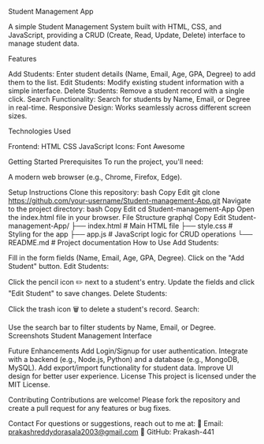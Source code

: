 Student Management App

A simple Student Management System built with HTML, CSS, and JavaScript, providing a CRUD (Create, Read, Update, Delete) interface to manage student data.

Features

Add Students: Enter student details (Name, Email, Age, GPA, Degree) to add them to the list.
Edit Students: Modify existing student information with a simple interface.
Delete Students: Remove a student record with a single click.
Search Functionality: Search for students by Name, Email, or Degree in real-time.
Responsive Design: Works seamlessly across different screen sizes.

Technologies Used

Frontend:
HTML
CSS
JavaScript
Icons: Font Awesome

Getting Started
Prerequisites
To run the project, you'll need:

A modern web browser (e.g., Chrome, Firefox, Edge).

Setup Instructions
Clone this repository:
bash
Copy
Edit
git clone https://github.com/your-username/Student-management-App.git
Navigate to the project directory:
bash
Copy
Edit
cd Student-management-App
Open the index.html file in your browser.
File Structure
graphql
Copy
Edit
Student-management-App/
├── index.html       # Main HTML file
├── style.css        # Styling for the app
├── app.js           # JavaScript logic for CRUD operations
└── README.md        # Project documentation
How to Use
Add Students:

Fill in the form fields (Name, Email, Age, GPA, Degree).
Click on the "Add Student" button.
Edit Students:

Click the pencil icon ✏️ next to a student's entry.
Update the fields and click "Edit Student" to save changes.
Delete Students:

Click the trash icon 🗑️ to delete a student's record.
Search:

Use the search bar to filter students by Name, Email, or Degree.
Screenshots
Student Management Interface

Future Enhancements
Add Login/Signup for user authentication.
Integrate with a backend (e.g., Node.js, Python) and a database (e.g., MongoDB, MySQL).
Add export/import functionality for student data.
Improve UI design for better user experience.
License
This project is licensed under the MIT License.

Contributing
Contributions are welcome! Please fork the repository and create a pull request for any features or bug fixes.

Contact
For questions or suggestions, reach out to me at:
📧 Email: prakashreddydorasala2003@gmail.com
🔗 GitHub: Prakash-441
